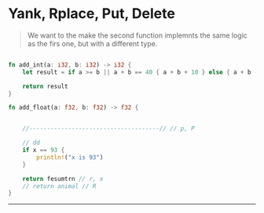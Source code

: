 # Yank, Rplace, Put, Delete

> We want to the make the second function implemnts the same logic as the firs one, but with a different type.



```rs

fn add_int(a: i32, b: i32) -> i32 {
    let result = if a >= b || a + b == 40 { a + b + 10 } else { a + b - 10 } // y

    return result
}

fn add_float(a: f32, b: f32) -> f32 {


    //-------------------------------------// // p, P

    // dd
    if x == 93 {
        println!("x is 93")
    }

    return fesumtrn // r, x
    // return animal // R
}

```


---


# 
